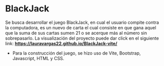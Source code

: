 # BlackJack
Se busca desarrollar el juego BlackJack, en cual el usuario compite contra la computadora, es un nuevo de carta el cual consiste en que gana aquel que la suma de sus cartas sumen 21 o se acerque más al número sin sobrepasarlo. La visualización del proyecto puede dar click en el siguiente link: **https://lauravargas22.github.io/BlackJack-vite/**

- Para la construcción del juego, se hizo uso de Vite, Bootstrap, Javascript, HTML y CSS.

